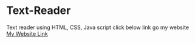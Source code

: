 # Text-Reader
Text reader using HTML, CSS, Java script
click below link go my website
[My Website Link](https://text-reader-bysuman.netlify.app/)
